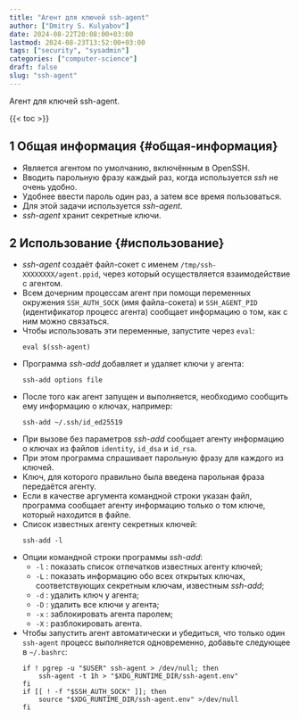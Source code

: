 ```yaml
---
title: "Агент для ключей ssh-agent"
author: ["Dmitry S. Kulyabov"]
date: 2024-08-22T20:08:00+03:00
lastmod: 2024-08-23T13:52:00+03:00
tags: ["security", "sysadmin"]
categories: ["computer-science"]
draft: false
slug: "ssh-agent"
---
```


Агент для ключей ssh-agent.

<!--more-->

{{< toc >}}


## <span class="section-num">1</span> Общая информация {#общая-информация}

-   Является агентом по умолчанию, включённым в OpenSSH.
-   Вводить парольную фразу каждый раз, когда используется _ssh_ не очень удобно.
-   Удобнее ввести пароль один раз, а затем все время пользоваться.
-   Для этой задачи используется _ssh-agent_.
-   _ssh-agent_ хранит секретные ключи.


## <span class="section-num">2</span> Использование {#использование}

-   _ssh-agent_ создаёт файл-сокет с именем `/tmp/ssh-XXXXXXXX/agent.ppid`, через который осуществляется взаимодействие с агентом.
-   Всем дочерним процессам агент при помощи переменных окружения `SSH_AUTH_SOCK` (имя файла-сокета) и `SSH_AGENT_PID` (идентификатор процесс агента) сообщает информацию о том, как с ним можно связаться.
-   Чтобы использовать эти переменные, запустите через `eval`:
    ```shell
    eval $(ssh-agent)
    ```
-   Программа _ssh-add_ добавляет и удаляет ключи у агента:
    ```shell
    ssh-add options file
    ```
-   После того как агент запущен и выполняется, необходимо сообщить ему информацию о ключах, например:
    ```shell
    ssh-add ~/.ssh/id_ed25519
    ```
-   При вызове без параметров _ssh-add_ сообщает агенту информацию о ключах из файлов `identity`, `id_dsa` и `id_rsa`.
-   При этом программа спрашивает парольную фразу для каждого из ключей.
-   Ключ, для которого правильно была введена парольная фраза передаётся агенту.
-   Если в качестве аргумента командной строки указан файл, программа сообщает агенту информацию только о том ключе, который находится в файле.
-   Список известных агенту секретных ключей:
    ```shell
    ssh-add -l
    ```
-   Опции командной строки программы _ssh-add_:
    -   `-l` : показать список отпечатков известных агенту ключей;
    -   `-L` : показать информацию обо всех открытых ключах, соответствующих секретным ключам, известным _ssh-add_;
    -   `-d` : удалить ключ у агента;
    -   `-D` : удалить все ключи у агента;
    -   `-x` : заблокировать агента паролем;
    -   `-X` : разблокировать агента.
-   Чтобы запустить агент автоматически и убедиться, что только один `ssh-agent` процесс выполняется одновременно, добавьте следующее в `~/.bashrc`:
    ```shell
    if ! pgrep -u "$USER" ssh-agent > /dev/null; then
        ssh-agent -t 1h > "$XDG_RUNTIME_DIR/ssh-agent.env"
    fi
    if [[ ! -f "$SSH_AUTH_SOCK" ]]; then
        source "$XDG_RUNTIME_DIR/ssh-agent.env" >/dev/null
    fi
    ```
